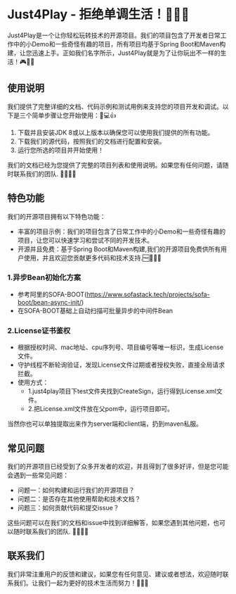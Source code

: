# Just4Play - 拒绝单调生活！🎉🎊🎈

Just4Play是一个让你轻松玩转技术的开源项目。我们的项目包含了开发者日常工作中的小Demo和一些奇怪有趣的项目，所有项目均基于Spring Boot和Maven构建，让您迅速上手。正如我们名字所示，Just4Play就是为了让你玩出不一样的生活！🎮🚀🎯

## 使用说明

我们提供了完整详细的文档、代码示例和测试用例来支持您的项目开发和调试。以下是三个简单步骤让您开始使用：💬💻👍

1. 下载并且安装JDK 8或以上版本以确保您可以使用我们提供的所有功能。
2. 下载我们的源代码，按照我们的文档进行配置和安装。
3. 运行您所选的项目并开始使用！

我们的文档已经为您提供了完整的项目列表和使用说明。如果您有任何问题，请随时联系我们的团队. 📧📞🙋‍♂️

## 特色功能

我们的开源项目拥有以下特色功能：

- 丰富的项目示例：我们的项目包含了日常工作中的小Demo和一些奇怪有趣的项目，让您可以快速学习和尝试不同的开发技术。
- 开源并且免费：基于Spring Boot和Maven构建,我们的开源项目免费供所有用户使用，并且欢迎您贡献更多代码和技术支持.🆓💖👨‍💻

### 1.异步Bean初始化方案
- 参考阿里的SOFA-BOOT(https://www.sofastack.tech/projects/sofa-boot/bean-async-init/)
- 在SOFA-BOOT基础上自动扫描可批量异步的中间件Bean

### 2.License证书鉴权
- 根据授权时间、mac地址、cpu序列号、项目编号等唯一标识，生成License文件。
- 守护线程不断轮询验证，发现License文件过期或者授权失败，直接全局请求拦截。
- 使用方式：
  - 1.just4play项目下test文件夹找到CreateSign，运行得到License.xml文件。
  - 2.把License.xml文件放在父pom中，运行项目即可。

当然你也可以单独提取出来作为server端和client端，扔到maven私服。

## 常见问题

我们的开源项目已经受到了众多开发者的欢迎，并且得到了很多好评，但是您可能会遇到一些常见问题：

- 问题一：如何构建和运行我们的开源项目？
- 问题二：是否存在其他使用帮助和技术文档？
- 问题三：如何贡献代码和提交issue？

这些问题可以在我们的文档和issue中找到详细解答，如果您遇到其他问题，也可以随时联系我们的团队. 🤝👨‍💼💡

## 联系我们

我们非常注重用户的反馈和建议，如果您有任何意见、建议或者想法，欢迎随时联系我们。让我们一起为更好的技术生活而努力！🙌👏🤝